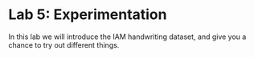 # Lab 5: Experimentation

In this lab we will introduce the IAM handwriting dataset, and give you a chance to try out different things.
